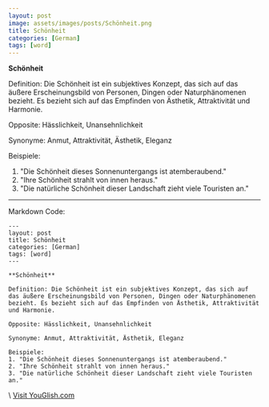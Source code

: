 ```yaml
---
layout: post
image: assets/images/posts/Schönheit.png
title: Schönheit
categories: [German]
tags: [word]
---
```


**Schönheit**

Definition: Die Schönheit ist ein subjektives Konzept, das sich auf das äußere Erscheinungsbild von Personen, Dingen oder Naturphänomenen bezieht. Es bezieht sich auf das Empfinden von Ästhetik, Attraktivität und Harmonie.

Opposite: Hässlichkeit, Unansehnlichkeit

Synonyme: Anmut, Attraktivität, Ästhetik, Eleganz

Beispiele: 
1. "Die Schönheit dieses Sonnenuntergangs ist atemberaubend."
2. "Ihre Schönheit strahlt von innen heraus."
3. "Die natürliche Schönheit dieser Landschaft zieht viele Touristen an."

---

Markdown Code:

```
---
layout: post
title: Schönheit
categories: [German]
tags: [word]
---

**Schönheit**

Definition: Die Schönheit ist ein subjektives Konzept, das sich auf das äußere Erscheinungsbild von Personen, Dingen oder Naturphänomenen bezieht. Es bezieht sich auf das Empfinden von Ästhetik, Attraktivität und Harmonie.

Opposite: Hässlichkeit, Unansehnlichkeit

Synonyme: Anmut, Attraktivität, Ästhetik, Eleganz

Beispiele: 
1. "Die Schönheit dieses Sonnenuntergangs ist atemberaubend."
2. "Ihre Schönheit strahlt von innen heraus."
3. "Die natürliche Schönheit dieser Landschaft zieht viele Touristen an."
```
\ <a id="yg-widget-0" class="youglish-widget" data-query="Schönheit" data-lang="german" data-components="8412" data-auto-start="0" data-bkg-color="theme_light" data-title="How%20to%20pronounce%20Schönheit%20in%20German"  rel="nofollow" href="https://youglish.com">Visit YouGlish.com</a><script async src="https://youglish.com/public/emb/widget.js" charset="utf-8"></script>
